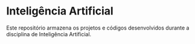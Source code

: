 # Inteligência Artificial

Este repositório armazena os projetos e códigos desenvolvidos durante a disciplina de Inteligência Artificial.